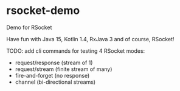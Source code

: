 # rsocket-demo
Demo for RSocket

Have fun with Java 15, Kotlin 1.4, RxJava 3 and of course, RSocket!

TODO: add cli commands for testing 4 RSocket modes:
* request/response (stream of 1)
* request/stream (finite stream of many)
* fire-and-forget (no response)
* channel (bi-directional streams)
